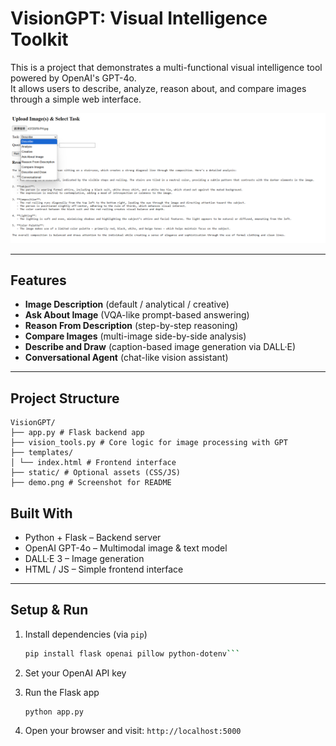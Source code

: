# VisionGPT: Visual Intelligence Toolkit

This is a project that demonstrates a multi-functional visual intelligence tool powered by OpenAI's GPT-4o.  
It allows users to describe, analyze, reason about, and compare images through a simple web interface.

![Demo](demo.png)

---

## Features

- **Image Description** (default / analytical / creative)
- **Ask About Image** (VQA-like prompt-based answering)
- **Reason From Description** (step-by-step reasoning)
- **Compare Images** (multi-image side-by-side analysis)
- **Describe and Draw** (caption-based image generation via DALL·E)
- **Conversational Agent** (chat-like vision assistant)

---

## Project Structure
```
VisionGPT/
├── app.py # Flask backend app
├── vision_tools.py # Core logic for image processing with GPT
├── templates/
│ └── index.html # Frontend interface
├── static/ # Optional assets (CSS/JS)
├── demo.png # Screenshot for README
```

## Built With

- Python + Flask – Backend server
- OpenAI GPT-4o – Multimodal image & text model
- DALL·E 3 – Image generation
- HTML / JS – Simple frontend interface

---

## Setup & Run

1. Install dependencies (via `pip`)
   ```bash
   pip install flask openai pillow python-dotenv```
   
2. Set your OpenAI API key

3. Run the Flask app
   ```
   python app.py
   ```

4. Open your browser and visit: `http://localhost:5000`
